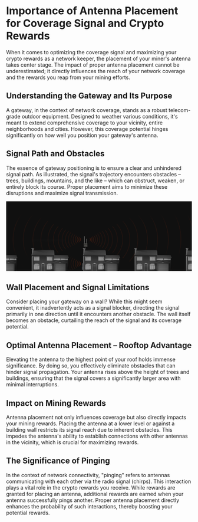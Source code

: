 # Importance of Antenna Placement for Coverage Signal and Crypto Rewards

When it comes to optimizing the coverage signal and maximizing your crypto rewards as a network keeper, the placement of your miner's antenna takes center stage. The impact of proper antenna placement cannot be underestimated; it directly influences the reach of your network coverage and the rewards you reap from your mining efforts.

## Understanding the Gateway and Its Purpose

A gateway, in the context of network coverage, stands as a robust telecom-grade outdoor equipment. Designed to weather various conditions, it's meant to extend comprehensive coverage to your vicinity, entire neighborhoods and cities. However, this coverage potential hinges significantly on how well you position your gateway's antenna.

## Signal Path and Obstacles

The essence of gateway positioning is to ensure a clear and unhindered signal path. As illustrated, the signal's trajectory encounters obstacles – trees, buildings, mountains, and the like – which can obstruct, weaken, or entirely block its course. Proper placement aims to minimize these disruptions and maximize signal transmission.

![](../../../.gitbook/assets/signalstrength.png)

## Wall Placement and Signal Limitations

Consider placing your gateway on a wall? While this might seem convenient, it inadvertently acts as a signal blocker, directing the signal primarily in one direction until it encounters another obstacle. The wall itself becomes an obstacle, curtailing the reach of the signal and its coverage potential.

## Optimal Antenna Placement – Rooftop Advantage

Elevating the antenna to the highest point of your roof holds immense significance. By doing so, you effectively eliminate obstacles that can hinder signal propagation. Your antenna rises above the height of trees and buildings, ensuring that the signal covers a significantly larger area with minimal interruptions.

## Impact on Mining Rewards

Antenna placement not only influences coverage but also directly impacts your mining rewards. Placing the antenna at a lower level or against a building wall restricts its signal reach due to inherent obstacles. This impedes the antenna's ability to establish connections with other antennas in the vicinity, which is crucial for maximizing rewards.

## The Significance of Pinging

In the context of network connectivity, "pinging" refers to antennas communicating with each other via the radio signal (chirps). This interaction plays a vital role in the crypto rewards you receive. While rewards are granted for placing an antenna, additional rewards are earned when your antenna successfully pings another. Proper antenna placement directly enhances the probability of such interactions, thereby boosting your potential rewards.
